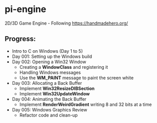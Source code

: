 # pi-engine
2D/3D Game Engine - Following https://handmadehero.org/

## Progress:

* Intro to C on Windows (Day 1 to 5)
* Day 001: Setting up the Windows build
* Day 002: Opening a Win32 Window
    * Creating a **WindowClass** and registering it
    * Handling Windows messages
    * Use the **WM_PAINT** message to paint the screen white
* Day 003: Allocating a Back Buffer
    * Implement **Win32ResizeDIBSection**
    * Implement **Win32UpdateWindow**
* Day 004: Animating the Back Buffer
    * Implement **RenderWeirdGradient** writing 8 and 32 bits at a time
* Day 005: Windows Graphics Review
    * Refactor code and clean-up
